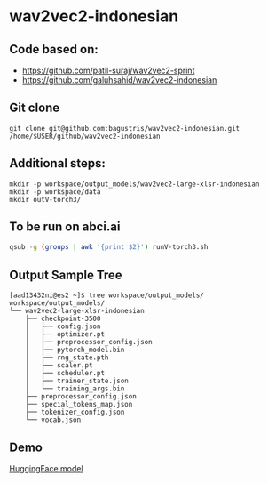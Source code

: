 # wav2vec2-indonesian

## Code based on:  
- https://github.com/patil-suraj/wav2vec2-sprint
- https://github.com/galuhsahid/wav2vec2-indonesian

## Git clone
~~~
git clone git@github.com:bagustris/wav2vec2-indonesian.git /home/$USER/github/wav2vec2-indonesian
~~~

## Additional steps:  
~~~
mkdir -p workspace/output_models/wav2vec2-large-xlsr-indonesian
mkdir -p workspace/data
mkdir outV-torch3/
~~~


## To be run on abci.ai
```bash
qsub -g (groups | awk '{print $2}') runV-torch3.sh
```

## Output Sample Tree
~~~
[aad13432ni@es2 ~]$ tree workspace/output_models/
workspace/output_models/
└── wav2vec2-large-xlsr-indonesian
    ├── checkpoint-3500
    │   ├── config.json
    │   ├── optimizer.pt
    │   ├── preprocessor_config.json
    │   ├── pytorch_model.bin
    │   ├── rng_state.pth
    │   ├── scaler.pt
    │   ├── scheduler.pt
    │   ├── trainer_state.json
    │   └── training_args.bin
    ├── preprocessor_config.json
    ├── special_tokens_map.json
    ├── tokenizer_config.json
    └── vocab.json
~~~

## Demo
[HuggingFace model](https://huggingface.co/Bagus/wav2vec2-large-xlsr-bahasa-indonesia)

